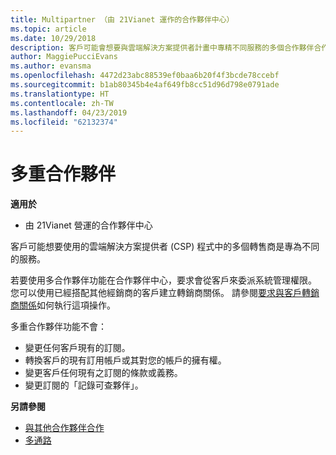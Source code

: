 ```yaml
---
title: Multipartner （由 21Vianet 運作的合作夥伴中心）
ms.topic: article
ms.date: 10/29/2018
description: 客戶可能會想要與雲端解決方案提供者計畫中專精不同服務的多個合作夥伴合作。
author: MaggiePucciEvans
ms.author: evansma
ms.openlocfilehash: 4472d23abc88539ef0baa6b20f4f3bcde78ccebf
ms.sourcegitcommit: b1ab80345b4e4af649fb8cc51d96d798e0791ade
ms.translationtype: HT
ms.contentlocale: zh-TW
ms.lasthandoff: 04/23/2019
ms.locfileid: "62132374"
---
```

# <a name="multi-partner"></a>多重合作夥伴

**適用於**

-   由 21Vianet 營運的合作夥伴中心


客戶可能想要使用的雲端解決方案提供者 (CSP) 程式中的多個轉售商是專為不同的服務。

若要使用多合作夥伴功能在合作夥伴中心，要求會從客戶來委派系統管理權限。 您可以使用已經搭配其他經銷商的客戶建立轉銷商關係。 請參閱[要求與客戶轉銷商關係](request-a-relationship-with-a-customer.md)如何執行這項操作。

多重合作夥伴功能不會：

-   變更任何客戶現有的訂閱。
-   轉換客戶的現有訂用帳戶或其對您的帳戶的擁有權。
-   變更客戶任何現有之訂閱的條款或義務。
-   變更訂閱的「記錄可查夥伴」。

**另請參閱**

-   [與其他合作夥伴合作](work-with-other-partners.md)
-   [多通路](multichannel.md)

 




